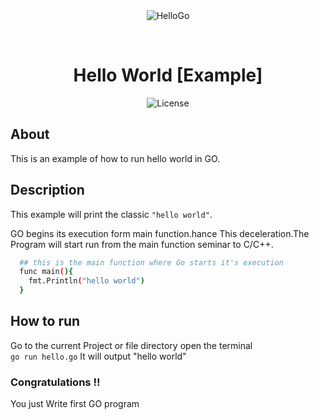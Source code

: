 <div align="center" id="top"> 
  <img src="./.github/app.gif" alt="HelloGo" />

&#xa0;

  <!-- <a href="https://hellogo.netlify.app">Demo</a> -->
</div>

<h1 align="center">Hello World [Example]</h1>

<p align="center">

  <img alt="License" src="https://img.shields.io/github/license/mizan4392/hellogo?color=56BEB8">

</p>

## About

This is an example of how to run hello world in GO.

## Description

This example will print the classic `"hello world"`.

GO begins its execution form main function.hance This deceleration.The Program will start run from the main function seminar to C/C++.

```bash
  ## this is the main function where Go starts it's execution
  func main(){
	fmt.Println("hello world")
  }
```

## How to run

Go to the current Project or file directory open the terminal <br/>
`go run hello.go`
It will output "hello world"

### Congratulations !!

You just Write first GO program

